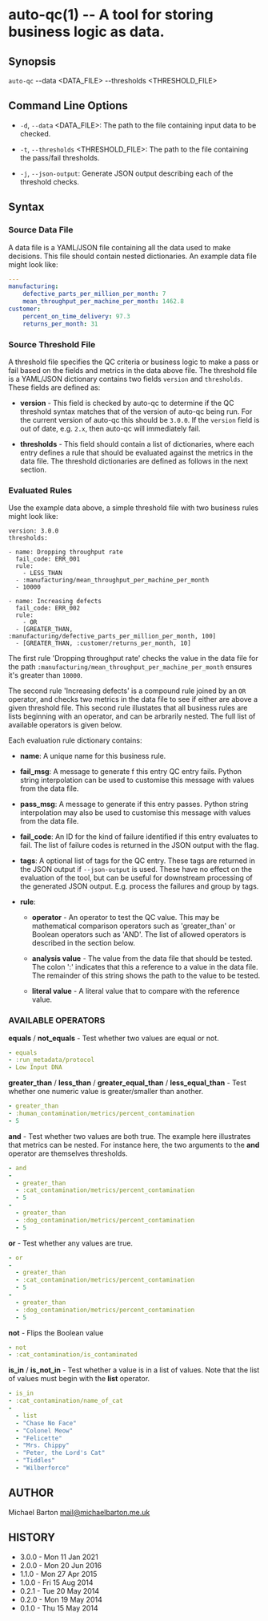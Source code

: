 # auto-qc(1) -- A tool for storing business logic as data.

## Synopsis

`auto-qc` --data <DATA_FILE> --thresholds <THRESHOLD_FILE>

## Command Line Options

- `-d`, `--data` <DATA_FILE>: The path to the file containing input data to be
  checked.

- `-t`, `--thresholds` <THRESHOLD_FILE>: The path to the file containing the
  pass/fail thresholds.

- `-j`, `--json-output`: Generate JSON output describing each of the threshold
  checks.

## Syntax

### Source Data File

A data file is a YAML/JSON file containing all the data used to make decisions.
This file should contain nested dictionaries. An example data file might look like:

```YAML
---
manufacturing:
	defective_parts_per_million_per_month: 7
	mean_throughput_per_machine_per_month: 1462.8
customer:
	percent_on_time_delivery: 97.3
	returns_per_month: 31
```

### Source Threshold File

A threshold file specifies the QC criteria or business logic to make a pass or
fail based on the fields and metrics in the data above file. The threshold file
is a YAML/JSON dictionary contains two fields `version` and `thresholds`. These
fields are defined as:

- **version** - This field is checked by auto-qc to determine if the QC
  threshold syntax matches that of the version of auto-qc being run. For the
  current version of auto-qc this should be `3.0.0`. If the `version` field is
  out of date, e.g. `2.x`, then auto-qc will immediately fail.

- **thresholds** - This field should contain a list of dictionaries, where each
  entry defines a rule that should be evaluated against the metrics in the data
  file. The threshold dictionaries are defined as follows in the next section.

### Evaluated Rules

Use the example data above, a simple threshold file with two business rules
might look like:

```
version: 3.0.0
thresholds:

- name: Dropping throughput rate
  fail_code: ERR_001
  rule:
	- LESS_THAN
  - :manufacturing/mean_throughput_per_machine_per_month
  - 10000

- name: Increasing defects
  fail_code: ERR_002
  rule:
	- OR
  - [GREATER_THAN, :manufacturing/defective_parts_per_million_per_month, 100]
  - [GREATER_THAN, :customer/returns_per_month, 10]
```

The first rule 'Dropping throughput rate' checks the value in the data file for
the path `:manufacturing/mean_throughput_per_machine_per_month` ensures it's
greater than `10000`.

The second rule 'Increasing defects' is a compound rule joined by an `OR`
operator, and checks two metrics in the data file to see if either are above a
given threshold file. This second rule illustates that all business rules are
lists beginning with an operator, and can be arbrarily nested. The full list of
available operators is given below.

Each evaluation rule dictionary contains:

- **name**: A unique name for this business rule.

- **fail_msg**: A message to generate f this entry QC entry fails. Python
  string interpolation can be used to customise this message with values from
  the data file.

- **pass_msg**: A message to generate if this entry passes. Python string
  interpolation may also be used to customise this message with values from the
  data file.

- **fail_code**: An ID for the kind of failure identified if this entry
  evaluates to fail. The list of failure codes is returned in the JSON output
  with the flag.

- **tags**: A optional list of tags for the QC entry. These tags are returned
  in the JSON output if `--json-output` is used. These have no effect on the
  evaluation of the tool, but can be useful for downstream processing of the
  generated JSON output. E.g. process the failures and group by tags.

- **rule**:

  - **operator** - An operator to test the QC value. This may be mathematical
    comparison operators such as 'greater_than' or Boolean operators such as
    'AND'. The list of allowed operators is described in the section below.

  - **analysis value** - The value from the data file that should be
    tested. The colon ':' indicates that this a reference to a value in the
    data file. The remainder of this string shows the path to the value
    to be tested.

  - **literal value** - A literal value that to compare with the reference
    value.

### AVAILABLE OPERATORS

**equals** / **not_equals** - Test whether two values are equal or not.

```YAML
- equals
- :run_metadata/protocol
- Low Input DNA
```

**greater_than** / **less_than** / **greater_equal_than** / **less_equal_than** -
Test whether one numeric value is greater/smaller than another.

```YAML
- greater_than
- :human_contamination/metrics/percent_contamination
- 5
```

**and** - Test whether two values are both true. The example here illustrates
that metrics can be nested. For instance here, the two arguments to the **and**
operator are themselves thresholds.

```YAML
- and
-
  - greater_than
  - :cat_contamination/metrics/percent_contamination
  - 5
-
  - greater_than
  - :dog_contamination/metrics/percent_contamination
  - 5
```

**or** - Test whether any values are true.

```YAML
- or
-
  - greater_than
  - :cat_contamination/metrics/percent_contamination
  - 5
-
  - greater_than
  - :dog_contamination/metrics/percent_contamination
  - 5
```

**not** - Flips the Boolean value

```YAML
- not
- :cat_contamination/is_contaminated
```

**is_in** / **is_not_in** - Test whether a value is in a list of values. Note
that the list of values must begin with the **list** operator.

```YAML
- is_in
- :cat_contamination/name_of_cat
-
  - list
  - "Chase No Face"
  - "Colonel Meow"
  - "Felicette"
  - "Mrs. Chippy"
  - "Peter, the Lord's Cat"
  - "Tiddles"
  - "Wilberforce"
```

## AUTHOR

Michael Barton <mail@michaelbarton.me.uk>

## HISTORY

- 3.0.0 - Mon 11 Jan 2021
- 2.0.0 - Mon 20 Jun 2016
- 1.1.0 - Mon 27 Apr 2015
- 1.0.0 - Fri 15 Aug 2014
- 0.2.1 - Tue 20 May 2014
- 0.2.0 - Mon 19 May 2014
- 0.1.0 - Thu 15 May 2014
